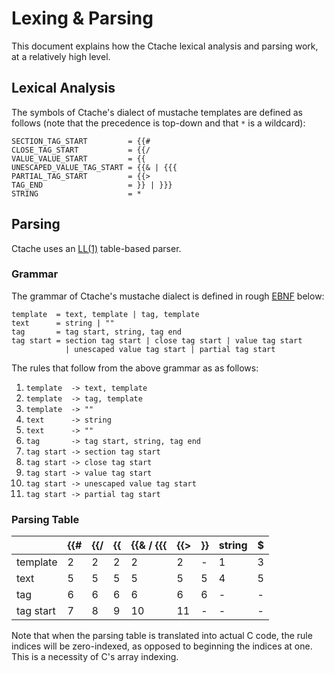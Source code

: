 <!--
This Source Code Form is subject to the terms of the Mozilla Public
License, v. 2.0. If a copy of the MPL was not distributed with this
file, You can obtain one at http://mozilla.org/MPL/2.0/.
-->

<!--
Copyright (c) 2016 David Jackson
-->

# Lexing & Parsing

This document explains how the Ctache lexical analysis and parsing work, at a
relatively high level.

## Lexical Analysis

The symbols of Ctache's dialect of mustache templates are defined as follows
(note that the precedence is top-down and that `*` is a wildcard):

```
SECTION_TAG_START         = {{#
CLOSE_TAG_START           = {{/
VALUE_VALUE_START         = {{
UNESCAPED_VALUE_TAG_START = {{& | {{{
PARTIAL_TAG_START         = {{>
TAG_END                   = }} | }}}
STRING                    = *
```

## Parsing

Ctache uses an [LL(1)](https://en.wikipedia.org/wiki/LL_parser) table-based
parser.

### Grammar

The grammar of Ctache's mustache dialect is defined in rough
[EBNF](https://en.wikipedia.org/wiki/Extended_Backus%E2%80%93Naur_Form) below:

```
template  = text, template | tag, template
text      = string | ""
tag       = tag start, string, tag end
tag start = section tag start | close tag start | value tag start
            | unescaped value tag start | partial tag start
```

The rules that follow from the above grammar as as follows:

 1. `template  -> text, template`
 2. `template  -> tag, template`
 3. `template  -> ""`
 4. `text      -> string`
 5. `text      -> ""`
 6. `tag       -> tag start, string, tag end`
 7. `tag start -> section tag start`
 8. `tag start -> close tag start`
 9. `tag start -> value tag start`
10. `tag start -> unescaped value tag start`
11. `tag start -> partial tag start`

### Parsing Table

|           | {{# | {{/ | {{ | {{& / {{{ | {{> | }} | string | $ |
|-----------|-----|-----|----|-----------|-----|----|--------|---|
| template  |  2  |  2  |  2 |     2     |  2  |  - |    1   | 3 |
| text      |  5  |  5  |  5 |     5     |  5  |  5 |    4   | 5 |
| tag       |  6  |  6  |  6 |     6     |  6  |  6 |    -   | - |
| tag start |  7  |  8  |  9 |     10    | 11  |  - |    -   | - |

Note that when the parsing table is translated into actual C code, the rule
indices will be zero-indexed, as opposed to beginning the indices at one. This
is a necessity of C's array indexing.

